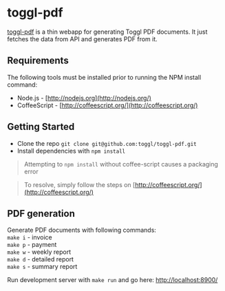 # toggl-pdf

[toggl-pdf](https://github.com/toggl/toggl-pdf) is a thin webapp for generating Toggl PDF documents. 
It just fetches the data from API and generates PDF from it.

## Requirements
The following tools must be installed prior to running the NPM install command:
* Node.js - [http://nodejs.org](http://nodejs.org/)
* CoffeeScript - [http://coffeescript.org/](http://coffeescript.org/)


## Getting Started

* Clone the repo `git clone git@github.com:toggl/toggl-pdf.git`
* Install dependencies with `npm install`

> Attempting to `npm install` without coffee-script causes a packaging error 

> To resolve, simply follow the steps on  [http://coffeescript.org/](http://coffeescript.org/) 

## PDF generation
Generate PDF documents with following commands:   
  `make i` - invoice  
  `make p` - payment  
  `make w` - weekly report  
  `make d` - detailed report  
  `make s` - summary report  

Run development server with `make run` and go here:
[http://localhost:8900/](http://localhost:8900/)
